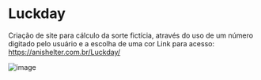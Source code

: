 # Luckday
Criação de site para cálculo da sorte fictícia, através do uso de um número digitado pelo usuário e a escolha de uma cor
Link para acesso: <https://anishelter.com.br/Luckday/>

![image](https://user-images.githubusercontent.com/100949100/190427716-f250338e-4fac-4c89-b49d-86fa91316f47.png)


